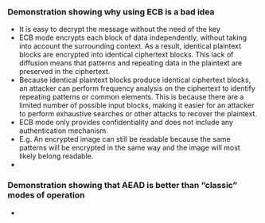### Demonstration showing why using ECB is a bad idea

- It is easy to decrypt the message without the need of the key
- ECB mode encrypts each block of data independently, without taking into account the surrounding context. As a result, identical plaintext blocks are encrypted into identical ciphertext blocks. This lack of diffusion means that patterns and repeating data in the plaintext are preserved in the ciphertext.
- Because identical plaintext blocks produce identical ciphertext blocks, an attacker can perform frequency analysis on the ciphertext to identify repeating patterns or common elements. This is because there are a limited number of possible input blocks, making it easier for an attacker to perform exhaustive searches or other attacks to recover the plaintext.
- ECB mode only provides confidentiality and does not include any authentication mechanism.
- E.g. An encrypted image can still be readable because the same patterns will be encrypted in the same way and the image will most likely belong readable.
- 

### Demonstration showing that AEAD is better than “classic” modes of operation

- 
